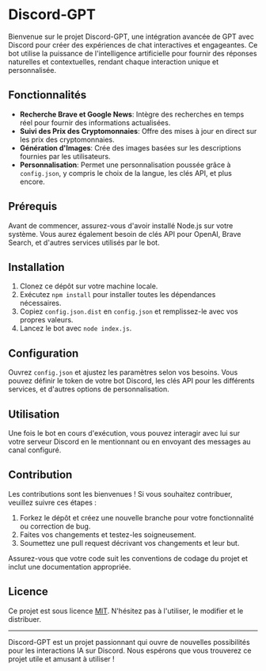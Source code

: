 # Discord-GPT

Bienvenue sur le projet Discord-GPT, une intégration avancée de GPT avec Discord pour créer des expériences de chat interactives et engageantes. Ce bot utilise la puissance de l'intelligence artificielle pour fournir des réponses naturelles et contextuelles, rendant chaque interaction unique et personnalisée.

## Fonctionnalités

- **Recherche Brave et Google News**: Intègre des recherches en temps réel pour fournir des informations actualisées.
- **Suivi des Prix des Cryptomonnaies**: Offre des mises à jour en direct sur les prix des cryptomonnaies.
- **Génération d'Images**: Crée des images basées sur les descriptions fournies par les utilisateurs.
- **Personnalisation**: Permet une personnalisation poussée grâce à `config.json`, y compris le choix de la langue, les clés API, et plus encore.

## Prérequis

Avant de commencer, assurez-vous d'avoir installé Node.js sur votre système. Vous aurez également besoin de clés API pour OpenAI, Brave Search, et d'autres services utilisés par le bot.

## Installation

1. Clonez ce dépôt sur votre machine locale.
2. Exécutez `npm install` pour installer toutes les dépendances nécessaires.
3. Copiez `config.json.dist` en `config.json` et remplissez-le avec vos propres valeurs.
4. Lancez le bot avec `node index.js`.

## Configuration

Ouvrez `config.json` et ajustez les paramètres selon vos besoins. Vous pouvez définir le token de votre bot Discord, les clés API pour les différents services, et d'autres options de personnalisation.

## Utilisation

Une fois le bot en cours d'exécution, vous pouvez interagir avec lui sur votre serveur Discord en le mentionnant ou en envoyant des messages au canal configuré.

## Contribution

Les contributions sont les bienvenues ! Si vous souhaitez contribuer, veuillez suivre ces étapes :

1. Forkez le dépôt et créez une nouvelle branche pour votre fonctionnalité ou correction de bug.
2. Faites vos changements et testez-les soigneusement.
3. Soumettez une pull request décrivant vos changements et leur but.

Assurez-vous que votre code suit les conventions de codage du projet et inclut une documentation appropriée.

## Licence

Ce projet est sous licence [MIT](LICENSE). N'hésitez pas à l'utiliser, le modifier et le distribuer.

---

Discord-GPT est un projet passionnant qui ouvre de nouvelles possibilités pour les interactions IA sur Discord. Nous espérons que vous trouverez ce projet utile et amusant à utiliser !

